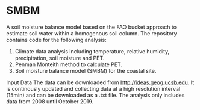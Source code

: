 # SMBM
A soil moisture balance model based on the FAO bucket approach to estimate soil water within a homogenous soil column.
The repository contains code for the following analysis: 
1. Climate data analysis including temperature, relative humidity, precipitation, soil moisture and PET. 
2. Penman Monteith method to calculate PET. 
3. Soil moisture balance model (SMBM) for the coastal site. 

Input Data
The data can be downloaded from http://ideas.geog.ucsb.edu. It is continously updated and collecting data at a high resolution interval (15min) and can be downloaded as a .txt file. The analysis only includes data from 2008 until October 2019. 


